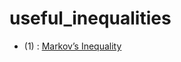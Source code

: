 # useful_inequalities


* (1) : [Markov’s Inequality](https://en.wikipedia.org/wiki/Markov's_inequality)
